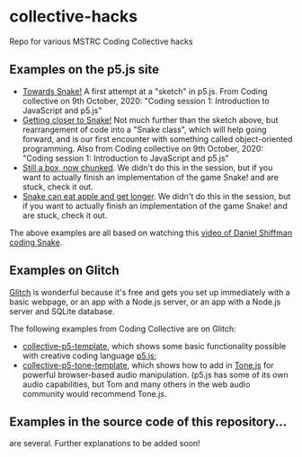 # collective-hacks
Repo for various MSTRC Coding Collective hacks

## Examples on the p5.js site

* [Towards Snake!](https://editor.p5js.org/tomthecollins/sketches/DOBzEdnCr) A first attempt at a "sketch" in p5.js. From Coding collective on 9th October, 2020: "Coding session 1: Introduction to JavaScript and p5.js"
* [Getting closer to Snake!](https://editor.p5js.org/tomthecollins/sketches/M5fM2NGci) Not much further than the sketch above, but rearrangement of code into a "Snake class", which will help going forward, and is our first encounter with something called object-oriented programming. Also from Coding collective on 9th October, 2020: "Coding session 1: Introduction to JavaScript and p5.js"
* [Still a box, now chunked](https://editor.p5js.org/tomthecollins/sketches/9IXODrgER). We didn't do this in the session, but if you want to actually finish an implementation of the game Snake! and are stuck, check it out.
* [Snake can eat apple and get longer](https://editor.p5js.org/tomthecollins/sketches/RRCmVgPgl). We didn't do this in the session, but if you want to actually finish an implementation of the game Snake! and are stuck, check it out.

The above examples are all based on watching this [video of Daniel Shiffman coding Snake](https://www.youtube.com/watch?v=AaGK-fj-BAM).

## Examples on Glitch
[Glitch](https://glitch.com/) is wonderful because it's free and gets you set up immediately with a basic webpage, or an app with a Node.js server, or an app with a Node.js server and SQLite database.

The following examples from Coding Collective are on Glitch:

* [collective-p5-template](https://glitch.com/~collective-p5-template), which shows some basic functionality possible with creative coding language [p5.js](https://p5js.org/reference/);
* [collective-p5-tone-template](https://glitch.com/~collective-p5-tone-template), which shows how to add in [Tone.js](https://tonejs.github.io/) for powerful browser-based audio manipulation. (p5.js has some of its own audio capabilities, but Tom and many others in the web audio community would recommend Tone.js.

## Examples in the source code of this repository...
are several. Further explanations to be added soon!

